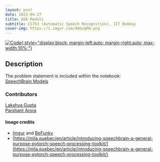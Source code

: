 ```yaml
---
layout: post
date: 2023-04-27
title: ASR Models
subtitle: CS753 (Automatic Speech Recognition), IIT Bombay
cover-img: https://i.imgur.com/A8GoqMA.png
---
```


[![Code](https://i.imgur.com/AtIPmkl.png){:style="display:block; margin-left:auto; margin-right:auto; max-width:10%;"}](https://github.com/sarthakmittal92/)

## Description
The problem statement is included within the notebook:  
[SpeechBrain Models](https://github.com/sarthakmittal92/asr-models/blob/main/asr-models.ipynb)

### Contributors
[Lakshya Gupta](https://github.com/devel12)  
[Parshant Arora](https://github.com/Parshant-Arora)

#### Image credits
- [Imgur](https://imgur.com/) and [BeFunky](https://www.befunky.com/dashboard/)
- [https://mila.quebec/en/article/introducing-speechbrain-a-general-purpose-pytorch-speech-processing-toolkit/](https://mila.quebec/en/article/introducing-speechbrain-a-general-purpose-pytorch-speech-processing-toolkit/)